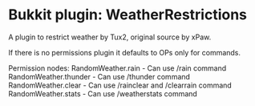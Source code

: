 Bukkit plugin: WeatherRestrictions
===========

A plugin to restrict weather by Tux2, original source by xPaw.

If there is no permissions plugin it defaults to OPs only for commands.

Permission nodes:
RandomWeather.rain - Can use /rain command
RandomWeather.thunder - Can use /thunder command
RandomWeather.clear - Can use /rainclear and /clearrain command
RandomWeather.stats - Can use /weatherstats command